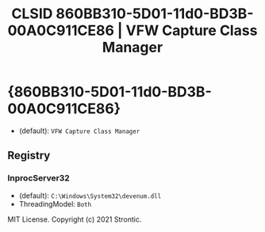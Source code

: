 ﻿---
title: "CLSID 860BB310-5D01-11d0-BD3B-00A0C911CE86 | VFW Capture Class Manager"
excerpt: What is COM-Object CLSID 860BB310-5D01-11d0-BD3B-00A0C911CE86?
---

# {860BB310-5D01-11d0-BD3B-00A0C911CE86}

* (default): `VFW Capture Class Manager`

## Registry


### InprocServer32

* (default): `C:\Windows\System32\devenum.dll`
* ThreadingModel: `Both`

MIT License. Copyright (c) 2021 Strontic.


